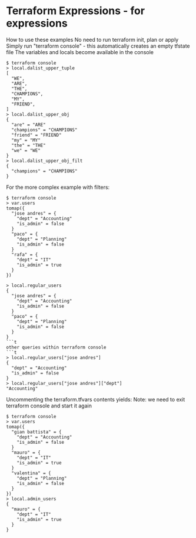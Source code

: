 # Terraform Expressions - for expressions

How to use these examples
No need to run terraform init,  plan or apply
Simply run "terraform console" - this automatically creates an empty tfstate file
The variables and locals become available in the console

```t
$ terraform console
> local.dalist_upper_tuple
[
  "WE",
  "ARE",
  "THE",
  "CHAMPIONS",
  "MY",
  "FRIEND",
]
> local.dalist_upper_obj
{
  "are" = "ARE"
  "champions" = "CHAMPIONS"
  "friend" = "FRIEND"
  "my" = "MY"
  "the" = "THE"
  "we" = "WE"
}
> local.dalist_upper_obj_filt
{
  "champions" = "CHAMPIONS"
}
```

For the more complex example with filters:

```t
$ terraform console
> var.users
tomap({
  "jose andres" = {
    "dept" = "Accounting"
    "is_admin" = false
  }
  "paco" = {
    "dept" = "Planning"
    "is_admin" = false
  }
  "rafa" = {
    "dept" = "IT"
    "is_admin" = true
  }
})

> local.regular_users
{
  "jose andres" = {
    "dept" = "Accounting"
    "is_admin" = false
  }
  "paco" = {
    "dept" = "Planning"
    "is_admin" = false
  }
}
```t
other queries within terraform console
```t
> local.regular_users["jose andres"]
{
  "dept" = "Accounting"
  "is_admin" = false
}
> local.regular_users["jose andres"]["dept"]
"Accounting"
```
Uncommenting the terraform.tfvars contents yields:
Note:  we need to exit terraform console and start it again

```t
$ terraform console
> var.users
tomap({
  "gian battista" = {
    "dept" = "Accounting"
    "is_admin" = false
  }
  "mauro" = {
    "dept" = "IT"
    "is_admin" = true
  }
  "valentina" = {
    "dept" = "Planning"
    "is_admin" = false
  }
})
> local.admin_users
{
  "mauro" = {
    "dept" = "IT"
    "is_admin" = true
  }
}
```

